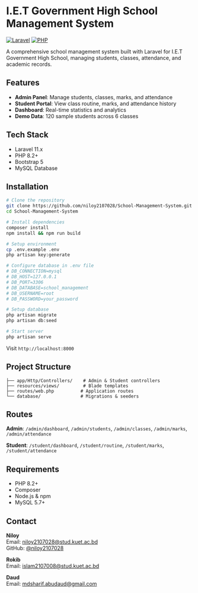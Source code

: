 # I.E.T Government High School Management System

[![Laravel](https://img.shields.io/badge/Laravel-11.x-red.svg)](https://laravel.com)
[![PHP](https://img.shields.io/badge/PHP-8.2%2B-blue.svg)](https://php.net)

A comprehensive school management system built with Laravel for I.E.T Government High School, managing students, classes, attendance, and academic records.

## Features

-   **Admin Panel**: Manage students, classes, marks, and attendance
-   **Student Portal**: View class routine, marks, and attendance history
-   **Dashboard**: Real-time statistics and analytics
-   **Demo Data**: 120 sample students across 6 classes

## Tech Stack

-   Laravel 11.x
-   PHP 8.2+
-   Bootstrap 5
-   MySQL Database

## Installation

```bash
# Clone the repository
git clone https://github.com/niloy2107028/School-Management-System.git
cd School-Management-System

# Install dependencies
composer install
npm install && npm run build

# Setup environment
cp .env.example .env
php artisan key:generate

# Configure database in .env file
# DB_CONNECTION=mysql
# DB_HOST=127.0.0.1
# DB_PORT=3306
# DB_DATABASE=school_management
# DB_USERNAME=root
# DB_PASSWORD=your_password

# Setup database
php artisan migrate
php artisan db:seed

# Start server
php artisan serve
```

Visit `http://localhost:8000`

## Project Structure

```
├── app/Http/Controllers/    # Admin & Student controllers
├── resources/views/         # Blade templates
├── routes/web.php          # Application routes
└── database/               # Migrations & seeders
```

## Routes

**Admin**: `/admin/dashboard`, `/admin/students`, `/admin/classes`, `/admin/marks`, `/admin/attendance`

**Student**: `/student/dashboard`, `/student/routine`, `/student/marks`, `/student/attendance`

## Requirements

-   PHP 8.2+
-   Composer
-   Node.js & npm
-   MySQL 5.7+

## Contact

**Niloy**  
Email: niloy2107028@stud.kuet.ac.bd  
GitHub: [@niloy2107028](https://github.com/niloy2107028)

**Rokib**  
Email: islam2107008@stud.kuet.ac.bd

**Daud**  
Email: mdsharif.abudaud@gmail.com
